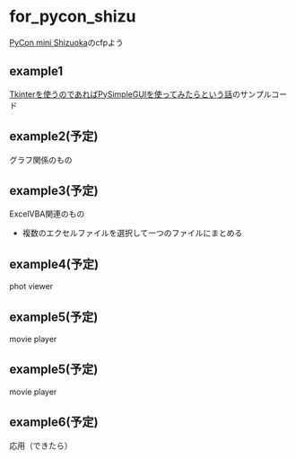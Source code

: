 # for_pycon_shizu
[PyCon mini Shizuoka](https://shizuoka.pycon.jp/)のcfpよう

## example1
[Tkinterを使うのであればPySimpleGUIを使ってみたらという話](https://qiita.com/dario_okazaki/items/656de21cab5c81cabe59)のサンプルコード

## example2(予定)
グラフ関係のもの

## example3(予定)
ExcelVBA関連のもの
- 複数のエクセルファイルを選択して一つのファイルにまとめる

## example4(予定)
phot viewer

## example5(予定)
movie player

## example5(予定)
movie player

## example6(予定)
応用（できたら）
